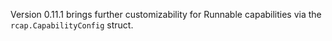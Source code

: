Version 0.11.1 brings further customizability for Runnable capabilities via the `rcap.CapabilityConfig` struct.